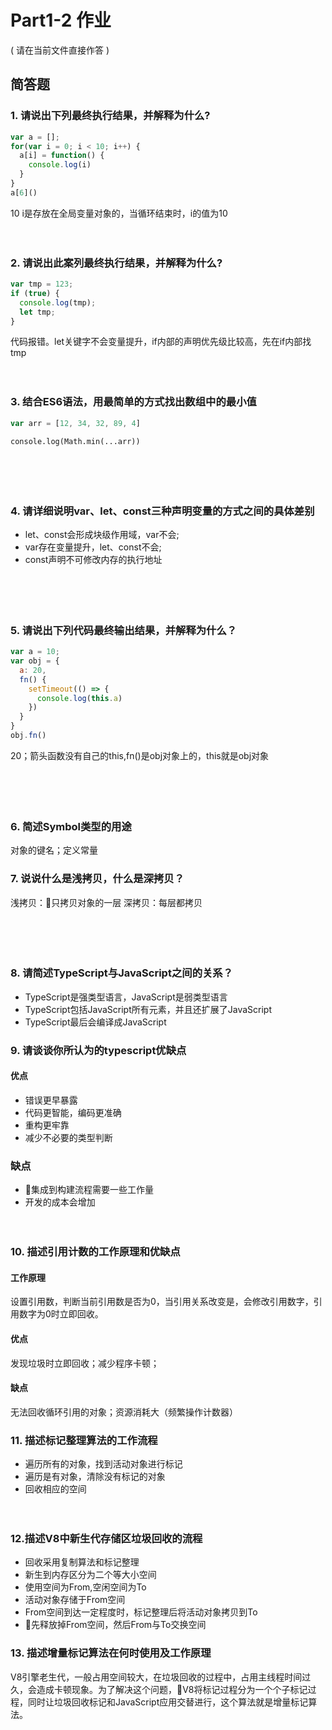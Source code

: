 # Part1-2 作业

( 请在当前文件直接作答 )

## 简答题

### 1. 请说出下列最终执行结果，并解释为什么?

```javascript
var a = [];
for(var i = 0; i < 10; i++) {
  a[i] = function() {
    console.log(i)
  }
}
a[6]()
```
10
i是存放在全局变量对象的，当循环结束时，i的值为10
　

　

### 2. 请说出此案列最终执行结果，并解释为什么?

```javascript
var tmp = 123;
if (true) {
  console.log(tmp);
  let tmp;
}
```
代码报错。let关键字不会变量提升，if内部的声明优先级比较高，先在if内部找tmp

　

### 3. 结合ES6语法，用最简单的方式找出数组中的最小值

```javascript
var arr = [12, 34, 32, 89, 4]
```
`console.log(Math.min(...arr))`

　

　

### 4. 请详细说明var、let、const三种声明变量的方式之间的具体差别

- let、const会形成块级作用域，var不会;
- var存在变量提升，let、const不会;
- const声明不可修改内存的执行地址

　

　

### 5. 请说出下列代码最终输出结果，并解释为什么？

```javascript
var a = 10;
var obj = {
  a: 20,
  fn() {
    setTimeout(() => {
      console.log(this.a)
    })
  }
}
obj.fn()
```

20；箭头函数没有自己的this,fn()是obj对象上的，this就是obj对象

　

　

### 6. 简述Symbol类型的用途
对象的键名；定义常量
　

### 7. 说说什么是浅拷贝，什么是深拷贝？
浅拷贝：只拷贝对象的一层
深拷贝：每层都拷贝

　

　

### 8. 请简述TypeScript与JavaScript之间的关系？
- TypeScript是强类型语言，JavaScript是弱类型语言
- TypeScript包括JavaScript所有元素，并且还扩展了JavaScript
- TypeScript最后会编译成JavaScript
　

### 9. 请谈谈你所认为的typescript优缺点
#### 优点
- 错误更早暴露
- 代码更智能，编码更准确
- 重构更牢靠
- 减少不必要的类型判断
### 缺点
- 集成到构建流程需要一些工作量
- 开发的成本会增加

　

### 10. 描述引用计数的工作原理和优缺点
#### 工作原理
设置引用数，判断当前引用数是否为0，当引用关系改变是，会修改引用数字，引用数字为0时立即回收。
#### 优点
发现垃圾时立即回收；减少程序卡顿；
#### 缺点
无法回收循环引用的对象；资源消耗大（频繁操作计数器）
　

### 11. 描述标记整理算法的工作流程
- 遍历所有的对象，找到活动对象进行标记
- 遍历是有对象，清除没有标记的对象
- 回收相应的空间

　

### 12.描述V8中新生代存储区垃圾回收的流程
- 回收采用复制算法和标记整理
- 新生到内存区分为二个等大小空间
- 使用空间为From,空闲空间为To
- 活动对象存储于From空间
- From空间到达一定程度时，标记整理后将活动对象拷贝到To
- 先释放掉From空间，然后From与To交换空间


### 13. 描述增量标记算法在何时使用及工作原理

V8引擎老生代，一般占用空间较大，在垃圾回收的过程中，占用主线程时间过久，会造成卡顿现象。为了解决这个问题，V8将标记过程分为一个个子标记过程，同时让垃圾回收标记和JavaScript应用交替进行，这个算法就是增量标记算法。


　

　